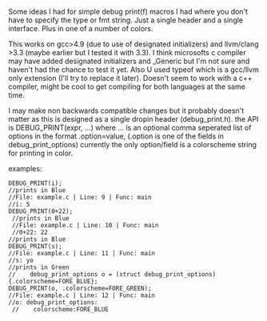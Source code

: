 Some ideas I had for simple debug print(f) macros I had where you don't have to specify the type or fmt string. Just a single header and a single interface. Plus in one of a number of colors.

This works on gcc>4.9 (due to use of designated initializers) and llvm/clang >3.3
(maybe earlier but I tested it with 3.3).
I think microsofts c compiler may have added designated initializers 
and _Generic but I'm not sure and haven't had the chance to test it yet.
Also U used typeof which is a gcc/llvm only extension
(I'll try to replace it later).
Doesn't seem to work with a c++ compiler, might be cool to get compiling for both languages
at the same time.

I may make non backwards compatible changes
but it probably doesn't matter as this is designed as a single dropin header
(debug_print.h). 
the API is
DEBUG_PRINT(expr, ...) where ... is an optional comma seperated list of options in the format
.option=value, (.option is one of the fields in debug_print_options)
currently the only option/field is a colorscheme string for printing in color.

examples:
    
    DEBUG_PRINT(i); 
    //prints in Blue
    //File: example.c | Line: 9 | Func: main
    //i: 5
    DEBUG_PRINT(0+22);
	 //prints in Blue
	 //File: example.c | Line: 10 | Func: main
	 //0+22: 22
    //prints in Blue
    DEBUG_PRINT(s);
    //File: example.c | Line: 11 | Func: main
    //s: yo
    //prints in Green
    //    debug_print_options o = (struct debug_print_options){.colorscheme=FORE_BLUE};
    DEBUG_PRINT(o, .colorscheme=FORE_GREEN);
    //File: example.c | Line: 12 | Func: main
    //o: debug_print_options:
	 //    colorscheme:FORE_BLUE
    